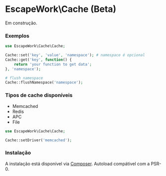 # EscapeWork\Cache (Beta)

Em construção.

### Exemplos

```php
use EscapeWork\Cache\Cache;

Cache::set('key', 'value', 'namespace'); # namespace é opcional 
Cache::get('key', function() {
    return 'your function to get data';
}, 'namespace');

# flush namespace 
Cache::flushNamespace('namespace');
```

### Tipos de cache disponíveis

- Memcached
- Redis
- APC
- File

```php
use EscapeWork\Cache\Cache;

Cache::setDriver('memcached');
```

### Instalação 

A instalação está disponível via [Composer](https://packagist.org/packages/escapework/cache). Autoload compátivel com a PSR-0.